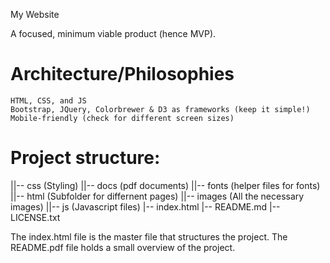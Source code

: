 My Website

A focused, minimum viable product (hence MVP).

# Architecture/Philosophies

    HTML, CSS, and JS
    Bootstrap, JQuery, Colorbrewer & D3 as frameworks (keep it simple!)
    Mobile-friendly (check for different screen sizes)

# Project structure:

||-- css (Styling)
||-- docs (pdf documents)
||-- fonts (helper files for fonts)
||-- html (Subfolder for differnent pages)
||-- images (All the necessary images)
||-- js (Javascript files)
|-- index.html
|-- README.md
|-- LICENSE.txt

The index.html file is the master file that structures the project. The README.pdf file holds a small overview of the project.
